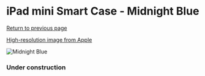 # iPad mini Smart Case - Midnight Blue

[Return to previous page](/ipad_mini)

[High-resolution image from Apple](https://store.storeimages.cdn-apple.com/8756/as-images.apple.com/is/MGMW2?wid=4500&hei=4500&fmt=png)

<div style="width: 384px"><img src="/everysource/MGMW2.png" alt="Midnight Blue"></div>

### Under construction
